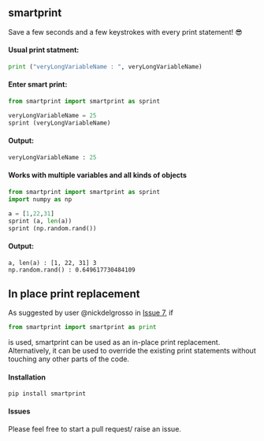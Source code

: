 
## smartprint
Save a few seconds and a few keystrokes with every print statement! 😎  

#### Usual print statment: 
```python
print ("veryLongVariableName : ", veryLongVariableName)
```

#### Enter smart print:
```python
from smartprint import smartprint as sprint

veryLongVariableName = 25
sprint (veryLongVariableName) 
```

#### Output:
```python
veryLongVariableName : 25
```


#### Works with multiple variables and all kinds of objects 
```python
from smartprint import smartprint as sprint 
import numpy as np 

a = [1,22,31]
sprint (a, len(a))
sprint (np.random.rand())
```
#### Output:
```
a, len(a) : [1, 22, 31] 3
np.random.rand() : 0.649617730484109
```

## In place print replacement
As suggested by user @nickdelgrosso in [Issue 7](https://github.com/abcnishant007/smartprint/issues/7),
if 
```python
from smartprint import smartprint as print
```
is used, smartprint can be used as an in-place print replacement. 
Alternatively, it can be used to override the existing print statements without touching any other parts of the code. 

#### Installation 
```
pip install smartprint
```

#### Issues
Please feel free to start a pull request/ raise an issue. 
